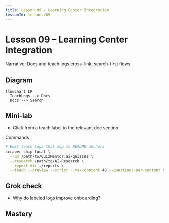 ```yaml
---
title: Lesson 09 – Learning Center Integration
lessonId: lessons/09
---
```


# Lesson 09 – Learning Center Integration

Narrative: Docs and teach logs cross-link; search-first flows.

## Diagram
```mermaid
flowchart LR
  TeachLogs --> Docs
  Docs --> Search
```

## Mini-lab
- Click from a teach label to the relevant doc section.

Commands
```bash
# Emit teach logs that map to README anchors
scraper ship local \
  --qm /path/to/QuizMentor.ai/quizzes \
  --research /path/to/AI-Research \
  --report-dir ./reports \
  --teach --preview --strict --max-content 40 --questions-per-content 4
```

## Grok check
- Why do labeled logs improve onboarding?

## Mastery
<MasteryChecklist id="lessons/09" :items='[
  "Find a teach label",
  "Open linked doc section",
  "Search for glossary term",
  "Explain the learn-in-place model"
]' />

